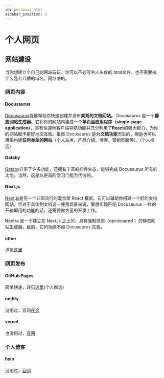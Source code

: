 ```yaml
---
id: personal_html
sidebar_position: 3
---
```

# 个人网页
## 网站建设
当你想建立个自己的网站玩玩，你可以不必写令人头疼的.html文件，也不需要搞什么乱七八糟的域名，网址啥的。
### 网页内容
#### Docusaurus 
[Docusaurus](https://www.docusaurus.cn/docs)能够帮助你快速创建并发布**美观的文档网站。**
Docusaurus 是一个**静态网站生成器**。它将你的网站构建成一个**单页面应用程序（single-page application）**，具有快速地客户端导航功能并充分利用了**React**的强大能力，为你的网站赋予更好地交互性。虽然 Docusaurus 是为**文档功能**而生的，但是也可以用来构建**任何类型的网站**（个人站点、产品介绍、博客、营销页面等）。(个人推选)
#### Gatsby
[Gatsby](https://www.gatsbyjs.com/)自带了许多功能，还拥有丰富的插件生态，能够完成 Docusaurus 所有的功能。当然，这是以更高的学习门槛为代价的。
#### Next.js
[Next.js](https://nextjs.org/)是另一个非常流行的混合型 React 框架。它可以辅助你搭建一个好的文档网站，但对于具体到文档这一使用场景来说，要想实现匹配 Docusaurus 一样的开箱即用的功能的话，还需要做大量的开发工作。

Nextra 是一个建立在 Next.js 之上的、具有强制规则（opinionated ）的静态网站生成器。目前，它的功能不如 Docusaurus 完善。
#### other
详见[这里](https://www.docusaurus.cn/docs#comparison-with-other-tools)
### 网页发布
#### GitHub Pages
简单快速，详见[这里](https://docs.github.com/zh/pages/quickstart)(个人推选)
#### netlify
没用过，官网[在这](https://www.netlify.com/)
#### vercel
也没用过，[官网](https://vercel.com/)
### 个人博客
#### hxio
没用过，[官网](https://hexo.io/zh-cn/docs/)